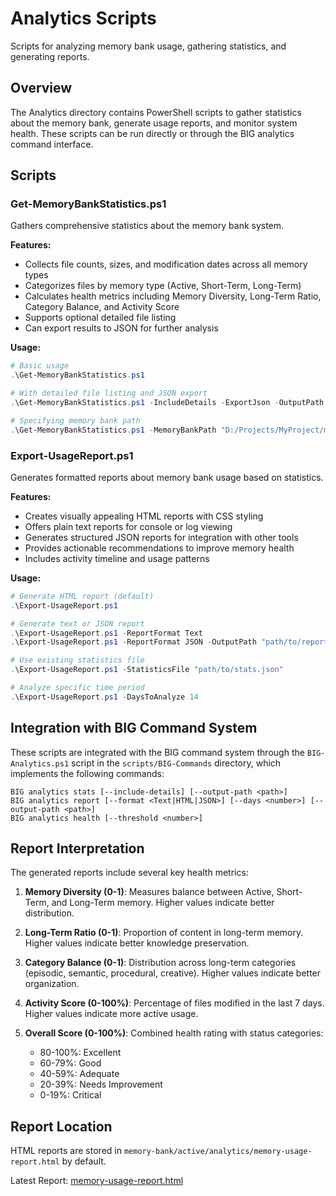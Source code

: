 # Analytics Scripts

Scripts for analyzing memory bank usage, gathering statistics, and generating reports.

## Overview

The Analytics directory contains PowerShell scripts to gather statistics about the memory bank, generate usage reports, and monitor system health. These scripts can be run directly or through the BIG analytics command interface.

## Scripts

### Get-MemoryBankStatistics.ps1

Gathers comprehensive statistics about the memory bank system.

**Features:**
- Collects file counts, sizes, and modification dates across all memory types
- Categorizes files by memory type (Active, Short-Term, Long-Term)
- Calculates health metrics including Memory Diversity, Long-Term Ratio, Category Balance, and Activity Score
- Supports optional detailed file listing
- Can export results to JSON for further analysis

**Usage:**
```powershell
# Basic usage
.\Get-MemoryBankStatistics.ps1

# With detailed file listing and JSON export
.\Get-MemoryBankStatistics.ps1 -IncludeDetails -ExportJson -OutputPath "path/to/output.json"

# Specifying memory bank path
.\Get-MemoryBankStatistics.ps1 -MemoryBankPath "D:/Projects/MyProject/memory-bank"
```

### Export-UsageReport.ps1

Generates formatted reports about memory bank usage based on statistics.

**Features:**
- Creates visually appealing HTML reports with CSS styling
- Offers plain text reports for console or log viewing
- Generates structured JSON reports for integration with other tools
- Provides actionable recommendations to improve memory health
- Includes activity timeline and usage patterns

**Usage:**
```powershell
# Generate HTML report (default)
.\Export-UsageReport.ps1

# Generate text or JSON report
.\Export-UsageReport.ps1 -ReportFormat Text
.\Export-UsageReport.ps1 -ReportFormat JSON -OutputPath "path/to/report.json"

# Use existing statistics file
.\Export-UsageReport.ps1 -StatisticsFile "path/to/stats.json"

# Analyze specific time period
.\Export-UsageReport.ps1 -DaysToAnalyze 14
```

## Integration with BIG Command System

These scripts are integrated with the BIG command system through the `BIG-Analytics.ps1` script in the `scripts/BIG-Commands` directory, which implements the following commands:

```
BIG analytics stats [--include-details] [--output-path <path>]
BIG analytics report [--format <Text|HTML|JSON>] [--days <number>] [--output-path <path>]
BIG analytics health [--threshold <number>]
```

## Report Interpretation

The generated reports include several key health metrics:

1. **Memory Diversity (0-1)**: Measures balance between Active, Short-Term, and Long-Term memory. Higher values indicate better distribution.

2. **Long-Term Ratio (0-1)**: Proportion of content in long-term memory. Higher values indicate better knowledge preservation.

3. **Category Balance (0-1)**: Distribution across long-term categories (episodic, semantic, procedural, creative). Higher values indicate better organization.

4. **Activity Score (0-100%)**: Percentage of files modified in the last 7 days. Higher values indicate more active usage.

5. **Overall Score (0-100%)**: Combined health rating with status categories:
   - 80-100%: Excellent
   - 60-79%: Good
   - 40-59%: Adequate
   - 20-39%: Needs Improvement
   - 0-19%: Critical

## Report Location

HTML reports are stored in `memory-bank/active/analytics/memory-usage-report.html` by default.

Latest Report: [memory-usage-report.html](file:///D:/Coding/Python_Projects/TheMemoryBank/memory-bank/active/analytics/memory-usage-report.html)
